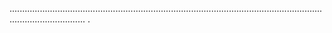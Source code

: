 ..........................................................................................................................................................
.

